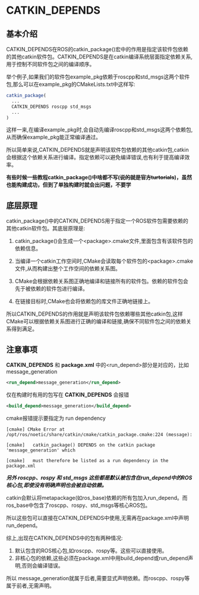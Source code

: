 # CATKIN_DEPENDS

## 基本介绍

CATKIN_DEPENDS在ROS的catkin_package()宏中的作用是指定该软件包依赖的其他catkin软件包。CATKIN_DEPENDS是在catkin编译系统层面指定依赖关系,用于控制不同软件包之间的编译顺序。

举个例子,如果我们的软件包example_pkg依赖于roscpp和std_msgs这两个软件包,那么可以在example_pkg的CMakeLists.txt中这样写:

```cmake
catkin_package(
  ...
  CATKIN_DEPENDS roscpp std_msgs
  ...
)
```

这样一来,在编译example_pkg时,会自动先编译roscpp和std_msgs这两个依赖包,从而确保example_pkg能正常编译通过。

所以简单来说,CATKIN_DEPENDS就是声明该软件包依赖的其他catkin包,catkin会根据这个依赖关系进行编译。指定依赖可以避免编译错误,也有利于提高编译效率。

**有些时候一些教程catkin_package()中啥都不写(~~说的就是官方turtorials~~)，虽然也能构建成功，但到了单独构建时就会出问题，不要学**

## 底层原理

catkin_package()中的CATKIN_DEPENDS用于指定一个ROS软件包需要依赖的其他catkin软件包。其底层原理是:

1. catkin_package()会生成一个\<package>.cmake文件,里面包含有该软件包的依赖信息。

2. 当编译一个catkin工作空间时,CMake会读取每个软件包的\<package>.cmake文件,从而构建出整个工作空间的依赖关系图。 

3. CMake会根据依赖关系图正确地编译和链接所有的软件包。依赖的软件包会先于被依赖的软件包进行编译。

4. 在链接目标时,CMake也会将依赖包的库文件正确地链接上。

所以CATKIN_DEPENDS的作用就是声明该软件包依赖哪些其他catkin包,这样CMake可以根据依赖关系图进行正确的编译和链接,确保不同软件包之间的依赖关系得到满足。

## 注意事项

**CATKIN_DEPENDS** 和 **package.xml** 中的\<run_depend>部分是对应的，比如message_generation

```xml
<run_depend>message_generation</run_depend>
```

仅在构建时有用的包写在 **CATKIN_DEPENDS** 会报错

```xml
<build_depend>message_generation</build_depend>
```

cmake报错提示要指定为 run dependency

```
[cmake] CMake Error at /opt/ros/noetic/share/catkin/cmake/catkin_package.cmake:224 (message):

[cmake]   catkin_package() DEPENDS on the catkin package 'message_generation' which

[cmake]   must therefore be listed as a run dependency in the package.xml
```

***另外 roscpp、rospy 和 std_msgs 这些都是默认被包含在run_depend中的ROS核心包,即使没有明确声明也会被自动依赖。***

catkin会默认将metapackage(如ros_base)依赖的所有包加入run_depend。而ros_base中包含了roscpp、rospy、std_msgs等核心ROS包。

所以这些包可以直接在CATKIN_DEPENDS中使用,无需再在package.xml中声明run_depend。

综上,出现在CATKIN_DEPENDS中的包有两种情况:

1. 默认包含的ROS核心包,如roscpp、rospy等。这些可以直接使用。
2. 非核心包的依赖,这些必须在package.xml中用build_depend或run_depend声明,否则会编译错误。

所以 message_generation就属于后者,需要显式声明依赖。而roscpp、rospy等属于前者,无需声明。